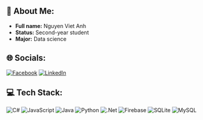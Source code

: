 ## 💫 About Me:
- **Full name:** Nguyen Viet Anh
- **Status:** Second-year student
- **Major:** Data science

## 🌐 Socials:
[![Facebook](https://img.shields.io/badge/Facebook-%231877F2.svg?logo=Facebook&logoColor=white)](https://facebook.com/nvietanhh1909) [![LinkedIn](https://img.shields.io/badge/LinkedIn-%230077B5.svg?logo=linkedin&logoColor=white)](https://linkedin.com/in/việt-anh-nguyễn-38269a252) 

## 💻 Tech Stack:
![C#](https://img.shields.io/badge/c%23-%23239120.svg?style=flat-square&logo=csharp&logoColor=white) ![JavaScript](https://img.shields.io/badge/javascript-%23323330.svg?style=flat-square&logo=javascript&logoColor=%23F7DF1E) ![Java](https://img.shields.io/badge/java-%23ED8B00.svg?style=flat-square&logo=openjdk&logoColor=white) ![Python](https://img.shields.io/badge/python-3670A0?style=flat-square&logo=python&logoColor=ffdd54) ![.Net](https://img.shields.io/badge/.NET-5C2D91?style=flat-square&logo=.net&logoColor=white) ![Firebase](https://img.shields.io/badge/firebase-a08021?style=flat-square&logo=firebase&logoColor=ffcd34) ![SQLite](https://img.shields.io/badge/sqlite-%2307405e.svg?style=flat-square&logo=sqlite&logoColor=white) ![MySQL](https://img.shields.io/badge/mysql-4479A1.svg?style=flat-square&logo=mysql&logoColor=white)


